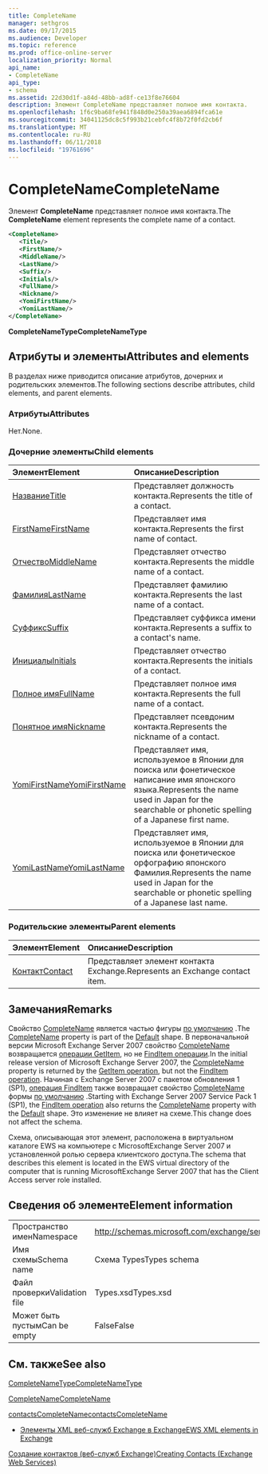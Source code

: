 ```yaml
---
title: CompleteName
manager: sethgros
ms.date: 09/17/2015
ms.audience: Developer
ms.topic: reference
ms.prod: office-online-server
localization_priority: Normal
api_name:
- CompleteName
api_type:
- schema
ms.assetid: 22d30d1f-a84d-48bb-ad8f-ce13f8e76604
description: Элемент CompleteName представляет полное имя контакта.
ms.openlocfilehash: 1f6c9ba68fe941f848d0e250a39aea6894fca61e
ms.sourcegitcommit: 34041125dc8c5f993b21cebfc4f8b72f0fd2cb6f
ms.translationtype: MT
ms.contentlocale: ru-RU
ms.lasthandoff: 06/11/2018
ms.locfileid: "19761696"
---
```

# <a name="completename"></a><span data-ttu-id="0b579-103">CompleteName</span><span class="sxs-lookup"><span data-stu-id="0b579-103">CompleteName</span></span>

<span data-ttu-id="0b579-104">Элемент **CompleteName** представляет полное имя контакта.</span><span class="sxs-lookup"><span data-stu-id="0b579-104">The **CompleteName** element represents the complete name of a contact.</span></span> 
  
```xml
<CompleteName>
   <Title/>
   <FirstName/>
   <MiddleName/>
   <LastName/>
   <Suffix/>
   <Initials/>
   <FullName/>
   <Nickname/>
   <YomiFirstName/>
   <YomiLastName/>
</CompleteName>
```

 <span data-ttu-id="0b579-105">**CompleteNameType**</span><span class="sxs-lookup"><span data-stu-id="0b579-105">**CompleteNameType**</span></span>
## <a name="attributes-and-elements"></a><span data-ttu-id="0b579-106">Атрибуты и элементы</span><span class="sxs-lookup"><span data-stu-id="0b579-106">Attributes and elements</span></span>

<span data-ttu-id="0b579-107">В разделах ниже приводится описание атрибутов, дочерних и родительских элементов.</span><span class="sxs-lookup"><span data-stu-id="0b579-107">The following sections describe attributes, child elements, and parent elements.</span></span>
  
### <a name="attributes"></a><span data-ttu-id="0b579-108">Атрибуты</span><span class="sxs-lookup"><span data-stu-id="0b579-108">Attributes</span></span>

<span data-ttu-id="0b579-109">Нет.</span><span class="sxs-lookup"><span data-stu-id="0b579-109">None.</span></span>
  
### <a name="child-elements"></a><span data-ttu-id="0b579-110">Дочерние элементы</span><span class="sxs-lookup"><span data-stu-id="0b579-110">Child elements</span></span>

|<span data-ttu-id="0b579-111">**Элемент**</span><span class="sxs-lookup"><span data-stu-id="0b579-111">**Element**</span></span>|<span data-ttu-id="0b579-112">**Описание**</span><span class="sxs-lookup"><span data-stu-id="0b579-112">**Description**</span></span>|
|:-----|:-----|
|[<span data-ttu-id="0b579-113">Название</span><span class="sxs-lookup"><span data-stu-id="0b579-113">Title</span></span>](title.md) <br/> |<span data-ttu-id="0b579-114">Представляет должность контакта.</span><span class="sxs-lookup"><span data-stu-id="0b579-114">Represents the title of a contact.</span></span>  <br/> |
|[<span data-ttu-id="0b579-115">FirstName</span><span class="sxs-lookup"><span data-stu-id="0b579-115">FirstName</span></span>](firstname.md) <br/> |<span data-ttu-id="0b579-116">Представляет имя контакта.</span><span class="sxs-lookup"><span data-stu-id="0b579-116">Represents the first name of contact.</span></span>  <br/> |
|[<span data-ttu-id="0b579-117">Отчество</span><span class="sxs-lookup"><span data-stu-id="0b579-117">MiddleName</span></span>](middlename.md) <br/> |<span data-ttu-id="0b579-118">Представляет отчество контакта.</span><span class="sxs-lookup"><span data-stu-id="0b579-118">Represents the middle name of a contact.</span></span>  <br/> |
|[<span data-ttu-id="0b579-119">Фамилия</span><span class="sxs-lookup"><span data-stu-id="0b579-119">LastName</span></span>](lastname.md) <br/> |<span data-ttu-id="0b579-120">Представляет фамилию контакта.</span><span class="sxs-lookup"><span data-stu-id="0b579-120">Represents the last name of a contact.</span></span>  <br/> |
|[<span data-ttu-id="0b579-121">Суффикс</span><span class="sxs-lookup"><span data-stu-id="0b579-121">Suffix</span></span>](suffix.md) <br/> |<span data-ttu-id="0b579-122">Представляет суффикса имени контакта.</span><span class="sxs-lookup"><span data-stu-id="0b579-122">Represents a suffix to a contact's name.</span></span>  <br/> |
|[<span data-ttu-id="0b579-123">Инициалы</span><span class="sxs-lookup"><span data-stu-id="0b579-123">Initials</span></span>](initials.md) <br/> |<span data-ttu-id="0b579-124">Представляет отчество контакта.</span><span class="sxs-lookup"><span data-stu-id="0b579-124">Represents the initials of a contact.</span></span>  <br/> |
|[<span data-ttu-id="0b579-125">Полное имя</span><span class="sxs-lookup"><span data-stu-id="0b579-125">FullName</span></span>](fullname.md) <br/> |<span data-ttu-id="0b579-126">Представляет полное имя контакта.</span><span class="sxs-lookup"><span data-stu-id="0b579-126">Represents the full name of a contact.</span></span>  <br/> |
|[<span data-ttu-id="0b579-127">Понятное имя</span><span class="sxs-lookup"><span data-stu-id="0b579-127">Nickname</span></span>](nickname.md) <br/> |<span data-ttu-id="0b579-128">Представляет псевдоним контакта.</span><span class="sxs-lookup"><span data-stu-id="0b579-128">Represents the nickname of a contact.</span></span>  <br/> |
|[<span data-ttu-id="0b579-129">YomiFirstName</span><span class="sxs-lookup"><span data-stu-id="0b579-129">YomiFirstName</span></span>](yomifirstname.md) <br/> |<span data-ttu-id="0b579-130">Представляет имя, используемое в Японии для поиска или фонетическое написание имя японского языка.</span><span class="sxs-lookup"><span data-stu-id="0b579-130">Represents the name used in Japan for the searchable or phonetic spelling of a Japanese first name.</span></span>  <br/> |
|[<span data-ttu-id="0b579-131">YomiLastName</span><span class="sxs-lookup"><span data-stu-id="0b579-131">YomiLastName</span></span>](yomilastname.md) <br/> |<span data-ttu-id="0b579-132">Представляет имя, используемое в Японии для поиска или фонетическое орфографию японского Фамилия.</span><span class="sxs-lookup"><span data-stu-id="0b579-132">Represents the name used in Japan for the searchable or phonetic spelling of a Japanese last name.</span></span>  <br/> |
   
### <a name="parent-elements"></a><span data-ttu-id="0b579-133">Родительские элементы</span><span class="sxs-lookup"><span data-stu-id="0b579-133">Parent elements</span></span>

|<span data-ttu-id="0b579-134">**Элемент**</span><span class="sxs-lookup"><span data-stu-id="0b579-134">**Element**</span></span>|<span data-ttu-id="0b579-135">**Описание**</span><span class="sxs-lookup"><span data-stu-id="0b579-135">**Description**</span></span>|
|:-----|:-----|
|[<span data-ttu-id="0b579-136">Контакт</span><span class="sxs-lookup"><span data-stu-id="0b579-136">Contact</span></span>](contact.md) <br/> |<span data-ttu-id="0b579-137">Представляет элемент контакта Exchange.</span><span class="sxs-lookup"><span data-stu-id="0b579-137">Represents an Exchange contact item.</span></span>  <br/> |
   
## <a name="remarks"></a><span data-ttu-id="0b579-138">Замечания</span><span class="sxs-lookup"><span data-stu-id="0b579-138">Remarks</span></span>

<span data-ttu-id="0b579-139">Свойство [CompleteName](completename.md) является частью фигуры [по умолчанию](https://msdn.microsoft.com/library/ExchangeWebServices.DefaultShapeNamesType.Default.aspx) .</span><span class="sxs-lookup"><span data-stu-id="0b579-139">The [CompleteName](completename.md) property is part of the [Default](https://msdn.microsoft.com/library/ExchangeWebServices.DefaultShapeNamesType.Default.aspx) shape.</span></span> <span data-ttu-id="0b579-140">В первоначальной версии Microsoft Exchange Server 2007 свойство [CompleteName](completename.md) возвращается [операции GetItem](getitem-operation.md), но не [FindItem операции](finditem-operation.md).</span><span class="sxs-lookup"><span data-stu-id="0b579-140">In the initial release version of Microsoft Exchange Server 2007, the [CompleteName](completename.md) property is returned by the [GetItem operation](getitem-operation.md), but not the [FindItem operation](finditem-operation.md).</span></span> <span data-ttu-id="0b579-141">Начиная с Exchange Server 2007 с пакетом обновления 1 (SP1), [операция FindItem](finditem-operation.md) также возвращает свойство [CompleteName](completename.md) формы [по умолчанию](https://msdn.microsoft.com/library/ExchangeWebServices.DefaultShapeNamesType.Default.aspx) .</span><span class="sxs-lookup"><span data-stu-id="0b579-141">Starting with Exchange Server 2007 Service Pack 1 (SP1), the [FindItem operation](finditem-operation.md) also returns the [CompleteName](completename.md) property with the [Default](https://msdn.microsoft.com/library/ExchangeWebServices.DefaultShapeNamesType.Default.aspx) shape.</span></span> <span data-ttu-id="0b579-142">Это изменение не влияет на схеме.</span><span class="sxs-lookup"><span data-stu-id="0b579-142">This change does not affect the schema.</span></span> 
  
<span data-ttu-id="0b579-143">Схема, описывающая этот элемент, расположена в виртуальном каталоге EWS на компьютере с MicrosoftExchange Server 2007 и установленной ролью сервера клиентского доступа.</span><span class="sxs-lookup"><span data-stu-id="0b579-143">The schema that describes this element is located in the EWS virtual directory of the computer that is running MicrosoftExchange Server 2007 that has the Client Access server role installed.</span></span>
  
## <a name="element-information"></a><span data-ttu-id="0b579-144">Сведения об элементе</span><span class="sxs-lookup"><span data-stu-id="0b579-144">Element information</span></span>

|||
|:-----|:-----|
|<span data-ttu-id="0b579-145">Пространство имен</span><span class="sxs-lookup"><span data-stu-id="0b579-145">Namespace</span></span>  <br/> |http://schemas.microsoft.com/exchange/services/2006/types  <br/> |
|<span data-ttu-id="0b579-146">Имя схемы</span><span class="sxs-lookup"><span data-stu-id="0b579-146">Schema name</span></span>  <br/> |<span data-ttu-id="0b579-147">Схема Types</span><span class="sxs-lookup"><span data-stu-id="0b579-147">Types schema</span></span>  <br/> |
|<span data-ttu-id="0b579-148">Файл проверки</span><span class="sxs-lookup"><span data-stu-id="0b579-148">Validation file</span></span>  <br/> |<span data-ttu-id="0b579-149">Types.xsd</span><span class="sxs-lookup"><span data-stu-id="0b579-149">Types.xsd</span></span>  <br/> |
|<span data-ttu-id="0b579-150">Может быть пустым</span><span class="sxs-lookup"><span data-stu-id="0b579-150">Can be empty</span></span>  <br/> |<span data-ttu-id="0b579-151">False</span><span class="sxs-lookup"><span data-stu-id="0b579-151">False</span></span>  <br/> |
   
## <a name="see-also"></a><span data-ttu-id="0b579-152">См. также</span><span class="sxs-lookup"><span data-stu-id="0b579-152">See also</span></span>



[<span data-ttu-id="0b579-153">CompleteNameType</span><span class="sxs-lookup"><span data-stu-id="0b579-153">CompleteNameType</span></span>](https://msdn.microsoft.com/library/ExchangeWebServices.CompleteNameType.aspx)
  
[<span data-ttu-id="0b579-154">CompleteName</span><span class="sxs-lookup"><span data-stu-id="0b579-154">CompleteName</span></span>](https://msdn.microsoft.com/library/ExchangeWebServices.ContactItemType.CompleteName.aspx)
  
[<span data-ttu-id="0b579-155">contactsCompleteName</span><span class="sxs-lookup"><span data-stu-id="0b579-155">contactsCompleteName</span></span>](https://msdn.microsoft.com/library/ExchangeWebServices.UnindexedFieldURIType.contactsCompleteName.aspx)


- [<span data-ttu-id="0b579-156">Элементы XML веб-служб Exchange в Exchange</span><span class="sxs-lookup"><span data-stu-id="0b579-156">EWS XML elements in Exchange</span></span>](ews-xml-elements-in-exchange.md)


[<span data-ttu-id="0b579-157">Создание контактов (веб-служб Exchange)</span><span class="sxs-lookup"><span data-stu-id="0b579-157">Creating Contacts (Exchange Web Services)</span></span>](http://msdn.microsoft.com/library/4845917e-70d1-481c-bbd7-011ec6571789%28Office.15%29.aspx)

